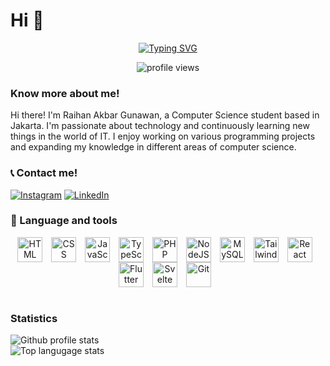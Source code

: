 # Hi 👋

<div align="center">

[![Typing SVG](https://readme-typing-svg.demolab.com?font=Fira+Code&pause=1000&color=0CDAF7&center=true&vCenter=true&width=435&lines=Computer+Science+Student)](https://git.io/typing-svg)

<img src="https://komarev.com/ghpvc/?username=samaele13&label=Profile%20views&color=0e75b6&style=flat" alt="profile views" />
</div>

### Know more about me!

<p>
Hi there! I'm Raihan Akbar Gunawan, a Computer Science student based in Jakarta. I'm passionate about technology and continuously learning new things in the world of IT. I enjoy working on various programming projects and expanding my knowledge in different areas of computer science.
</p>

### 📞 Contact me!

[![Instagram](https://img.shields.io/badge/Instagram-purple?style=flat-square&logo=instagram&logoColor=white)](https://www.instagram.com/rhankbrguw_/#)
[![LinkedIn](https://img.shields.io/badge/LinkedIn-blue?style=flat-square&logo=linkedin&logoColor=white)](https://www.linkedin.com/in/raihan-akbar-2b5820334/)

### 🧰 Language and tools

<div align="center">
  <img align="center" alt="HTML" width="40px" style="padding-right: 10px;" src="https://cdn.jsdelivr.net/gh/devicons/devicon/icons/html5/html5-plain.svg" />
  <img align="center" alt="CSS" width="40px" style="padding-right: 10px;" src="https://cdn.jsdelivr.net/gh/devicons/devicon/icons/css3/css3-plain.svg" />
  <img align="center" alt="JavaScript" width="40px" style="padding-right: 10px;" src="https://cdn.jsdelivr.net/gh/devicons/devicon/icons/javascript/javascript-original.svg" />
  <img align="center" alt="TypeScript" width="40px" style="padding-right: 10px;" src="https://cdn.jsdelivr.net/gh/devicons/devicon/icons/typescript/typescript-original.svg" />
  <img align="center" alt="PHP" width="40px" style="padding-right: 10px;" src="https://cdn.jsdelivr.net/gh/devicons/devicon/icons/php/php-original.svg" />
  <img align="center" alt="NodeJS" width="40px" style="padding-right: 10px;" src="https://cdn.jsdelivr.net/gh/devicons/devicon/icons/nodejs/nodejs-original.svg" />
  <img align="center" alt="MySQL" width="40px" style="padding-right: 10px;" src="https://cdn.jsdelivr.net/gh/devicons/devicon/icons/mysql/mysql-original.svg" />
  <img align="center" alt="Tailwind CSS" width="40px" style="padding-right: 10px;" src="https://www.vectorlogo.zone/logos/tailwindcss/tailwindcss-icon.svg" />
  <img align="center" alt="React" width="40px" style="padding-right: 10px;" src="https://cdn.jsdelivr.net/gh/devicons/devicon/icons/react/react-original.svg" />
  <img align="center" alt="Flutter" width="40px" style="padding-right: 10px;" src="https://cdn.jsdelivr.net/gh/devicons/devicon/icons/flutter/flutter-original.svg" />
  <img align="center" alt="Svelte" width="40px" style="padding-right: 10px;" src="https://upload.wikimedia.org/wikipedia/commons/1/1b/Svelte_Logo.svg" />
  <img align="center" alt="Git" width="40px" style="padding-right: 10px;" src="https://cdn.jsdelivr.net/gh/devicons/devicon/icons/git/git-original.svg" />
</div>

<br />

### Statistics

![Github profile stats](https://github-readme-stats.vercel.app/api?username=samaele13&show_icons=true&locale=en&theme=shades-of-purple)
<br />
![Top langugage stats](https://github-readme-stats.vercel.app/api/top-langs?username=samaele13&show_icons=true&locale=en&layout=compact&theme=shades-of-purple)
